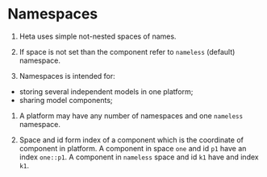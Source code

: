 # Namespaces

1. Heta uses simple not-nested spaces of names.

1. If space is not set than the component refer to `nameless` (default) namespace.

1. Namespaces is intended for:
  - storing several independent models in one platform;
  - sharing model components;

1. A platform may have any number of namespaces and one `nameless` namespace.

1. Space and id form index of a component which is the coordinate of component in platform. A component in space `one` and id `p1` have an index `one::p1`. A component in `nameless` space and id `k1` have and index `k1`. 
